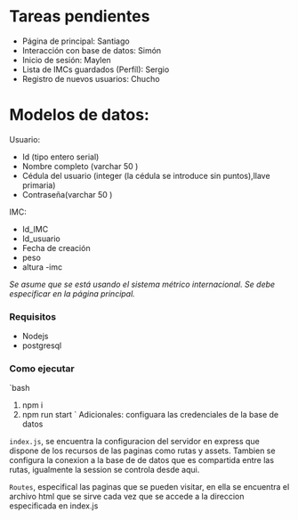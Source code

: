 # Tareas pendientes

- Página de principal: Santiago
- Interacción con base de datos: Simón
- Inicio de sesión: Maylen
- Lista de IMCs guardados (Perfíl): Sergio
- Registro de nuevos usuarios: Chucho 

# Modelos de datos:

Usuario:
- Id (tipo entero serial)
- Nombre completo (varchar 50 )
- Cédula del usuario (integer (la cédula se introduce sin puntos),llave primaria)
- Contraseña(varchar 50 )

IMC:
- Id_IMC
- Id_usuario
- Fecha de creación
- peso 
- altura
-imc

*Se asume que se está usando el sistema métrico internacional.*
*Se debe especificar en la página principal.*



### Requisitos
- Nodejs
- postgresql

### Como ejecutar
`bash
1. npm i
2. npm run start
`
Adicionales: configuara las credenciales de la base de datos

`index.js`, se encuentra la configuracion del servidor en express
que dispone de los recursos de las paginas como rutas y assets. Tambien
se configura la conexion a la base de de datos que es compartida entre las rutas,
igualmente la session se controla desde aqui.

`Routes`, especifical las paginas que se pueden visitar, 
en ella se encuentra el archivo html que se sirve cada vez que 
se accede a la direccion especificada en index.js
